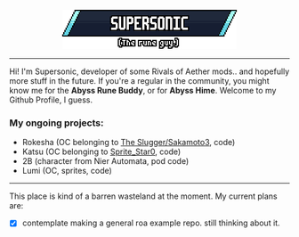 <p align="center"> 
    <img src="https://raw.githubusercontent.com/SupersonicNK/SupersonicNK/master/img/readmeheader.png"></img>
</p>

---
Hi! I'm Supersonic, developer of some Rivals of Aether mods.. and hopefully more stuff in the future. If you're a regular in the community, you might know me for the **Abyss Rune Buddy**, or for **Abyss Hime**. Welcome to my Github Profile, I guess.


### My ongoing projects:
- Rokesha (OC belonging to [The Slugger/Sakamoto3](https://twitter.com/rau_derek), code)
- Katsu (OC belonging to [Sprite_Star0](https://twitter.com/Sprite_Star0), code)
- 2B (character from Nier Automata, pod code)
- Lumi (OC, sprites, code)

---

This place is kind of a barren wasteland at the moment. My current plans are:
- [x] contemplate making a general roa example repo. still thinking about it.


<!--
**SupersonicNK/SupersonicNK** is a ✨ _special_ ✨ repository because its `README.md` (this file) appears on your GitHub profile.

Here are some ideas to get you started:

- 🔭 I’m currently working on ...
- 🌱 I’m currently learning ...
- 👯 I’m looking to collaborate on ...
- 🤔 I’m looking for help with ...
- 💬 Ask me about ...
- 📫 How to reach me: ...
- 😄 Pronouns: ...
- ⚡ Fun fact: ...
-->
